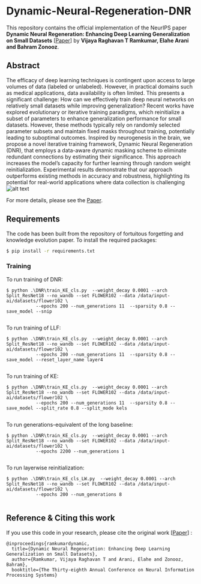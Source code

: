 # Dynamic-Neural-Regeneration-DNR

This repository contains the official implementation of the NeurIPS paper **Dynamic Neural Regeneration: Enhancing Deep Learning Generalization on Small Datasets** [[Paper](https://openreview.net/pdf?id=qCpCy0EQAJ)] by **Vijaya Raghavan T Ramkumar, Elahe Arani and Bahram Zonooz**. 

## Abstract
The efficacy of deep learning techniques is contingent upon access to large volumes
of data (labeled or unlabeled). However, in practical domains such as medical
applications, data availability is often limited. This presents a significant challenge:
How can we effectively train deep neural networks on relatively small datasets
while improving generalization? Recent works have explored evolutionary or
iterative training paradigms, which reinitialize a subset of parameters to enhance
generalization performance for small datasets. However, these methods typically
rely on randomly selected parameter subsets and maintain fixed masks throughout
training, potentially leading to suboptimal outcomes. Inspired by neurogenesis in
the brain, we propose a novel iterative training framework, Dynamic Neural Regeneration (DNR), that employs a data-aware dynamic masking scheme to eliminate
redundant connections by estimating their significance. This approach increases
the model’s capacity for further learning through random weight reinitialization.
Experimental results demonstrate that our approach outperforms existing methods
in accuracy and robustness, highlighting its potential for real-world applications
where data collection is challenging
![alt text](https://github.com/NeurAI-Lab/Dynamic-Neural-Regeneration/blob/main/DNR/DNR_method.png) 

For more details, please see the [Paper](https://openreview.net/pdf?id=qCpCy0EQAJ).

## Requirements

The code has been built from the repository of fortuitous forgetting and knowledge evolution paper. To install the required packages: 
```bash
$ pip install -r requirements.txt
```


### Training 

To run training of DNR:

```
$ python .\DNR\train_KE_cls.py  --weight_decay 0.0001 --arch Split_ResNet18 --no_wandb --set FLOWER102 --data /data/input-ai/datasets/flower102 \
           --epochs 200 --num_generations 11  --sparsity 0.8 --save_model --snip
          
```


To run training of LLF: 

```
$ python .\DNR\train_KE_cls.py  --weight_decay 0.0001 --arch Split_ResNet18 --no_wandb --set FLOWER102 --data /data/input-ai/datasets/flower102 \
           --epochs 200 --num_generations 11  --sparsity 0.8 --save_model --reset_layer_name layer4
          
```
To run training of KE:

```
$ python .\DNR\train_KE_cls.py  --weight_decay 0.0001 --arch Split_ResNet18 --no_wandb --set FLOWER102 --data /data/input-ai/datasets/flower102 \
           --epochs 200 --num_generations 11  --sparsity 0.8 --save_model --split_rate 0.8 --split_mode kels
          
```

To run generations-equivalent of the long baseline:


```
$ python .\DNR\train_KE_cls.py  --weight_decay 0.0001 --arch Split_ResNet18 --no_wandb --set FLOWER102 --data /data/input-ai/datasets/flower102 \
           --epochs 2200 --num_generations 1  
          
```

To run layerwise reinitialization:


```
$ python .\DNR\train_KE_cls_LW.py  --weight_decay 0.0001 --arch Split_ResNet18 --no_wandb --set FLOWER102 --data /data/input-ai/datasets/flower102 \
           --epochs 200 --num_generations 8  
          
```



## Reference & Citing this work

If you use this code in your research, please cite the original work [[Paper](https://openreview.net/pdf?id=qCpCy0EQAJ)] :

```
@inproceedings{ramkumardynamic,
  title={Dynamic Neural Regeneration: Enhancing Deep Learning Generalization on Small Datasets},
  author={Ramkumar, Vijaya Raghavan T and Arani, Elahe and Zonooz, Bahram},
  booktitle={The Thirty-eighth Annual Conference on Neural Information Processing Systems}


```


